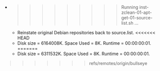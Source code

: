 * >>>>>>>>> Running inst-zclean-01-apt-get-01-source-list.sh ...
  * Reinstate original Debian repositories back to source.list.
<<<<<<< HEAD
  * Disk size = 6164008K. Space Used = 8K. Runtime = 00:00:00:01.
=======
  * Disk size = 6311532K. Space Used = 8K. Runtime = 00:00:00:01.
>>>>>>> refs/remotes/origin/bullseye
